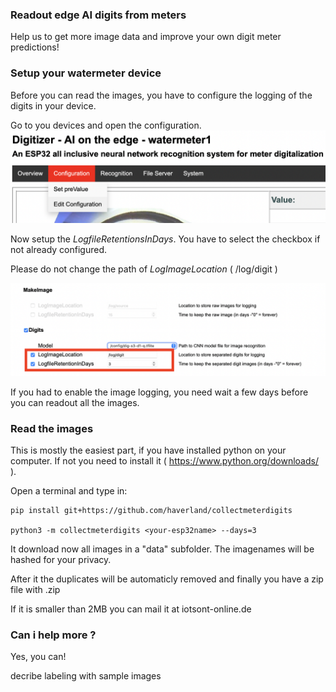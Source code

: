 ### Readout edge AI digits from meters

Help us to get more image data and improve your own digit meter predictions!


### Setup your watermeter device

Before you can read the images, you have to configure the logging of the digits in your device.

Go to you devices and open the configuration.
![Goto Configuration](images/Menu-Config.png)


Now setup the *LogfileRetentionsInDays*. You have to select the checkbox if not already configured.

Please do not change the path of *LogImageLocation* ( /log/digit )

![Setup LogfileRetentionInDays](images/Config-Logimages.png)


If you had to enable the image logging, you need wait a few days before you can readout all the images.


### Read the images

This is mostly the easiest part, if you have installed python on your computer. If not you need to install it ( https://www.python.org/downloads/ ).

Open a terminal and type in:


    pip install git+https://github.com/haverland/collectmeterdigits

    python3 -m collectmeterdigits <your-esp32name> --days=3


It download now all images in a "data" subfolder. The imagenames will be hashed for your privacy. 

After it the duplicates will be automaticly removed and finally you have a zip file with <your-esp32name>.zip 

If it is smaller than 2MB you can mail it at iotson<at>t-online.de 

### Can i help more ? 

Yes, you can! 

<TODO> decribe labeling with sample images

